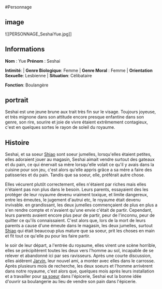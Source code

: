 #Personnage 
## image
![[PERSONNAGE_SeshaiYue.jpg]]

## Informations
**Nom** : Yue 
**Prénom** : Seshai 

**Intimité**:
| **Genre Biologique**: Femme
| **Genre Moral** : Femme
| **Orientation Sexuelle**: Lesbienne
| **Situation**: Célibataire

**Fonction**: Boulangère

## portrait
Seshai est une jeune brune aux trait très fin sur le visage. Toujours joyeuse, et très mignone dans son attitude encore presque enfantine dans son genre, son rire, sourire et joie de vivre étaient extrêmement contagieux, c'est en quelques sortes le rayon de soleil du royaume. 

## Histoire
Seshai, et sa soeur [Shiao](Shiao%20Yue.md) sont soeur jumelles, lorsqu'elles étaient petites, elles adoraient jouer au magasin, Seshai aimait vendre surtout des gateaux et du pain, ce qui énervait sa mère lorsqu'elle volait ce qu'il y avais dans la cuisine pour son jeu, c'est alors qu'elle appris grâce a sa mère a faire des patisseries et du pain. Tandis que sa soeur, elle, préférait autre chose.

Elles vécurent plutôt correctement, elles n'étaient par riches mais elles n'étaient pas non plus dans le besoin. Leurs parents, essayaient des les protéger de leur royaume devenu vraiment toxique, et limite dangereux, entre les émeutes, le jugement d'autrui etc, le royaume était devenu invivable. en grandissant, les deux jumelles commençaient de plus en plus a s'en rendre compte et n'avaient qu'une envie c'était de partir. Cependant, leurs parents avaient encore plus peur de partir, peur de l'inconnu, peur de quitter ce qu'ils connaissaient. C'est alors que, lors de la mort de leurs parents a cause d'une émeute dans le magasin, les deux jumelles, surtout [Shiao](Shiao%20Yue.md) qui était beaucoup plus mature que sa soeur, prit les choses en main et fit tout ce qu'elle pu pour les faire partir.

le soir de leur départ, a l'entrée du royaume, elles virent une scène horrible, elles se précipitèrent toutes les deux vers l'homme au sol, incapable de se relever et abandonné ici par ses ravisseurs. Après une courte discussion, elles aidèrent [Jarvin](Jarvin%20Wells.md), leur nouvel ami, a monter avec elles dans le carrosse. Après plusieurs mois de recherche, les deux soeurs et l'homme arrivèrent dans notre royaume, c'est alors que, quelques mois après leurs installation et a travailler pour [sa soeur](Shiao%20Yue.md) dans l'épicerie, Seshai eut la bonne idée d'ouvrir sa boulangerie au lieu de vendre son pain dans l'épicerie.